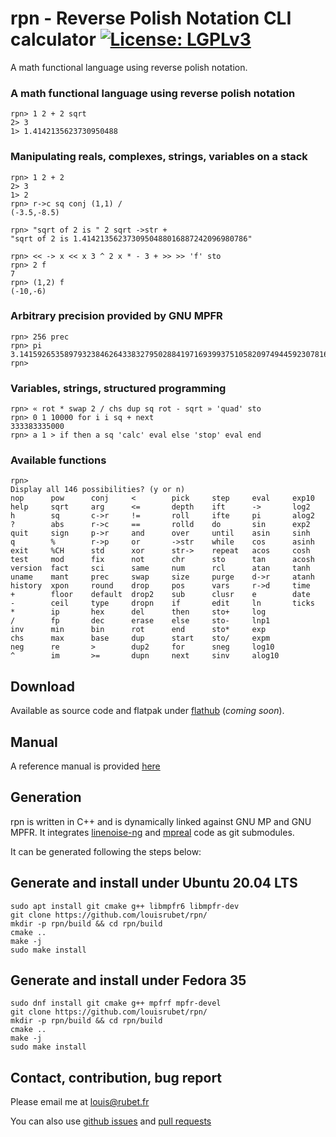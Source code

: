 # **rpn** - **R**everse **P**olish **N**otation CLI calculator  [![License: LGPLv3](https://www.gnu.org/graphics/lgplv3-88x31.png)](https://www.gnu.org/licenses/lgpl-3.0.en.html)

A math functional language using reverse polish notation.

### A math functional language using reverse polish notation

```rpn
rpn> 1 2 + 2 sqrt
2> 3
1> 1.4142135623730950488
```

### Manipulating reals, complexes, strings, variables on a stack

```rpn
rpn> 1 2 + 2
2> 3
1> 2
rpn> r->c sq conj (1,1) /
(-3.5,-8.5)
```

```rpn
rpn> "sqrt of 2 is " 2 sqrt ->str +
"sqrt of 2 is 1.4142135623730950488016887242096980786"
```

```rpn
rpn> << -> x << x 3 ^ 2 x * - 3 + >> >> 'f' sto
rpn> 2 f
7
rpn> (1,2) f
(-10,-6)
```

### Arbitrary precision provided by GNU MPFR

```rpn
rpn> 256 prec
rpn> pi
3.1415926535897932384626433832795028841971693993751058209749445923078164062862
rpn>
```

### Variables, strings, structured programming

```rpn
rpn> « rot * swap 2 / chs dup sq rot - sqrt » 'quad' sto
rpn> 0 1 10000 for i i sq + next
333383335000
rpn> a 1 > if then a sq 'calc' eval else 'stop' eval end
```

### Available functions

```rpn
rpn> 
Display all 146 possibilities? (y or n)
nop      pow      conj     <        pick     step     eval     exp10
help     sqrt     arg      <=       depth    ift      ->       log2
h        sq       c->r     !=       roll     ifte     pi       alog2
?        abs      r->c     ==       rolld    do       sin      exp2
quit     sign     p->r     and      over     until    asin     sinh
q        %        r->p     or       ->str    while    cos      asinh
exit     %CH      std      xor      str->    repeat   acos     cosh
test     mod      fix      not      chr      sto      tan      acosh
version  fact     sci      same     num      rcl      atan     tanh
uname    mant     prec     swap     size     purge    d->r     atanh
history  xpon     round    drop     pos      vars     r->d     time
+        floor    default  drop2    sub      clusr    e        date
-        ceil     type     dropn    if       edit     ln       ticks
*        ip       hex      del      then     sto+     log
/        fp       dec      erase    else     sto-     lnp1
inv      min      bin      rot      end      sto*     exp
chs      max      base     dup      start    sto/     expm
neg      re       >        dup2     for      sneg     log10
^        im       >=       dupn     next     sinv     alog10
```

## Download

Available as source code and flatpak under [flathub](https://flathub.org/apps/category/Science) (_coming soon_).

## Manual

A reference manual is provided [here](MANUAL.md)

## Generation

rpn is written in C++ and is dynamically linked against GNU MP and GNU MPFR.
It integrates [linenoise-ng](https://github.com/louisrubet/linenoise-ng.git) and [mpreal](http://www.holoborodko.com/pavel/mpfr/) code as git submodules.

It can be generated following the steps below:

## Generate and install under Ubuntu 20.04 LTS

```shell
sudo apt install git cmake g++ libmpfr6 libmpfr-dev
git clone https://github.com/louisrubet/rpn/ 
mkdir -p rpn/build && cd rpn/build
cmake ..
make -j
sudo make install
```

## Generate and install under Fedora 35

```shell
sudo dnf install git cmake g++ mpfrf mpfr-devel
git clone https://github.com/louisrubet/rpn/ 
mkdir -p rpn/build && cd rpn/build
cmake ..
make -j
sudo make install
```

## Contact, contribution, bug report

Please email me at [louis@rubet.fr](mailto:louis@rubet.fr)

You can also use [github issues](https://github.com/louisrubet/rpn/issues) and [pull requests](https://github.com/louisrubet/rpn/pulls)
